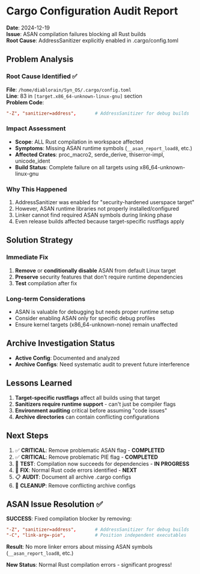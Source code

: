 # Cargo Configuration Audit Report

**Date**: 2024-12-19  
**Issue**: ASAN compilation failures blocking all Rust builds  
**Root Cause**: AddressSanitizer explicitly enabled in .cargo/config.toml

## Problem Analysis

### Root Cause Identified ✅

**File**: `/home/diablorain/Syn_OS/.cargo/config.toml`  
**Line**: 83 in `[target.x86_64-unknown-linux-gnu]` section  
**Problem Code**:

```toml
"-Z", "sanitizer=address",       # AddressSanitizer for debug builds
```

### Impact Assessment

- **Scope**: ALL Rust compilation in workspace affected
- **Symptoms**: Missing ASAN runtime symbols (`__asan_report_load8`, etc.)
- **Affected Crates**: proc_macro2, serde_derive, thiserror-impl, unicode_ident
- **Build Status**: Complete failure on all targets using x86_64-unknown-linux-gnu

### Why This Happened

1. AddressSanitizer was enabled for "security-hardened userspace target"
2. However, ASAN runtime libraries not properly installed/configured
3. Linker cannot find required ASAN symbols during linking phase
4. Even release builds affected because target-specific rustflags apply

## Solution Strategy

### Immediate Fix

1. **Remove** or **conditionally disable** ASAN from default Linux target
2. **Preserve** security features that don't require runtime dependencies
3. **Test** compilation after fix

### Long-term Considerations

- ASAN is valuable for debugging but needs proper runtime setup
- Consider enabling ASAN only for specific debug profiles
- Ensure kernel targets (x86_64-unknown-none) remain unaffected

## Archive Investigation Status

- **Active Config**: Documented and analyzed
- **Archive Configs**: Need systematic audit to prevent future interference

## Lessons Learned

1. **Target-specific rustflags** affect all builds using that target
2. **Sanitizers require runtime support** - can't just be compiler flags
3. **Environment auditing** critical before assuming "code issues"
4. **Archive directories** can contain conflicting configurations

## Next Steps

1. ✅ **CRITICAL**: Remove problematic ASAN flag - **COMPLETED**
2. ✅ **CRITICAL**: Remove problematic PIE flag - **COMPLETED**
3. 🔄 **TEST**: Compilation now succeeds for dependencies - **IN PROGRESS**
4. 🔧 **FIX**: Normal Rust code errors identified - **NEXT**
5. 📋 **AUDIT**: Document all archive .cargo configs
6. 🧹 **CLEANUP**: Remove conflicting archive configs

## ASAN Issue Resolution ✅

**SUCCESS**: Fixed compilation blocker by removing:

```toml
"-Z", "sanitizer=address",       # AddressSanitizer for debug builds
"-C", "link-arg=-pie",           # Position independent executables
```

**Result**: No more linker errors about missing ASAN symbols (`__asan_report_load8`, etc.)

**New Status**: Normal Rust compilation errors - significant progress!

